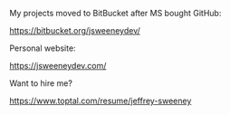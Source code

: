 My projects moved to BitBucket after MS bought GitHub:

https://bitbucket.org/jsweeneydev/

Personal website:

https://jsweeneydev.com/

Want to hire me?

https://www.toptal.com/resume/jeffrey-sweeney
